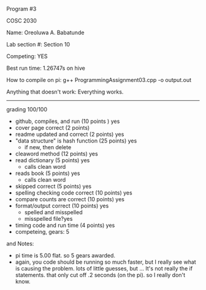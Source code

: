 Program #3

COSC 2030

Name: Oreoluwa A. Babatunde

Lab section #: Section 10

Competing: YES

Best run time: 1.26747s on hive

How to compile on pi:  g++ ProgrammingAssignment03.cpp -o output.out

Anything that doesn't work: Everything works.

---
grading 100/100<BR>
* github, compiles, and  run (10 points ) yes
* cover page correct (2 points)
* readme updated and correct (2 points) yes
* "data structure" is hash function (25 points) yes
  * if new, then delete
* cleaword method (12 points) yes
* read dictionary (5 points) yes
  * calls clean word
* reads book (5 points) yes
  * calls clean word
* skipped correct (5 points) yes
* spelling checking code correct (10 points) yes
* compare counts are correct (10 points) yes
* format/output correct (10 points) yes
  * spelled and misspelled
  * misspelled file?yes
* timing code and run time (4 points) yes
* competeing, gears: 5

and Notes:<BR>
* pi time is 5.00 flat.  so 5 gears awarded.
* again, you code should be running so much faster, but I really see what is causing the problem. lots of little guesses, but ...  It's not really the if statements.  that only cut off .2 seconds (on the pi).  so I really don't know.
